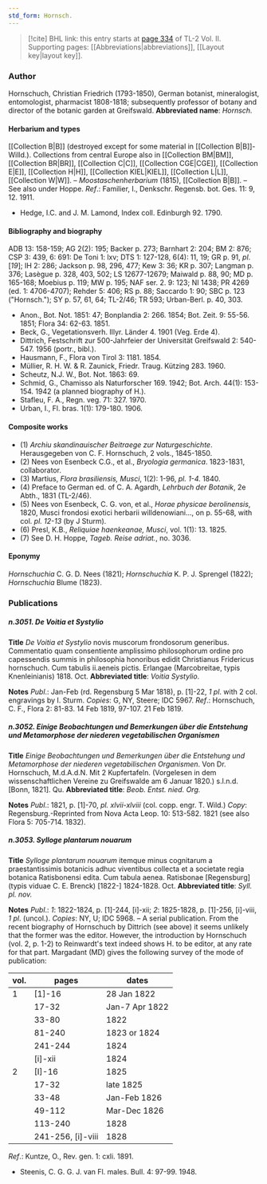 ```yaml
---
std_form: Hornsch.
---
```


> [!cite] BHL link: this entry starts at [page 334](https://www.biodiversitylibrary.org/page/33068576) of TL-2 Vol. II.
> Supporting pages: [[Abbreviations|abbreviations]], [[Layout key|layout key]].

### Author

Hornschuch, Christian Friedrich (1793-1850), German botanist, mineralogist, entomologist, pharmacist 1808-1818; subsequently professor of botany and director of the botanic garden at Greifswald. 
**Abbreviated name**: *Hornsch.*

#### Herbarium and types

[[Collection B|B]] (destroyed except for some material in [[Collection B|B]]-Willd.). Collections from central Europe also in [[Collection BM|BM]], [[Collection BR|BR]], [[Collection C|C]], [[Collection CGE|CGE]], [[Collection E|E]], [[Collection H|H]], [[Collection KIEL|KIEL]], [[Collection L|L]], [[Collection W|W]]. – *Moostaschenherbarium* (1815), [[Collection B|B]]. – See also under Hoppe.
*Ref*.: Familier, I., Denkschr. Regensb. bot. Ges. 11: 9, 12. 1911.
- Hedge, I.C. and J. M. Lamond, Index coll. Edinburgh 92. 1790.

#### Bibliography and biography

ADB 13: 158-159; AG 2(2): 195; Backer p. 273; Barnhart 2: 204; BM 2: 876; CSP 3: 439, 6: 691: De Toni 1: lxv; DTS 1: 127-128, 6(4): 11, 19; GR p. 91, *pl*. \[*19*\]; IH 2: 286; Jackson p. 98, 296, 477; Kew 3: 36; KR p. 307; Langman p. 376; Lasègue p. 328, 403, 502; LS 12677-12679; Maiwald p. 88, 90; MD p. 165-168; Moebius p. 119; MW p. 195; NAF ser. 2. 9: 123; NI 1438; PR 4269 (ed. 1: 4706-4707); Rehder 5: 406; RS p. 88; Saccardo 1: 90; SBC p. 123 ("Hornsch."); SY p. 57, 61, 64; TL-2/46; TR 593; Urban-Berl. p. 40, 303.
- Anon., Bot. Not. 1851: 47; Bonplandia 2: 266. 1854; Bot. Zeit. 9: 55-56. 1851; Flora 34: 62-63. 1851.
- Beck, G., Vegetationsverh. Illyr. Länder 4. 1901 (Veg. Erde 4).
- Dittrich, Festschrift zur 500-Jahrfeier der Universität Greifswald 2: 540-547. 1956 (portr., bibl.).
- Hausmann, F., Flora von Tirol 3: 1181. 1854.
- Müllier, R. H. W. & R. Zaunick, Friedr. Traug. Kützing 283. 1960.
- Scheutz, N.J. W., Bot. Not. 1863: 69.
- Schmid, G., Chamisso als Naturforscher 169. 1942; Bot. Arch. 44(1): 153-154. 1942 (a planned biography of H.).
- Stafleu, F. A., Regn. veg. 71: 327. 1970.
- Urban, I., Fl. bras. 1(1): 179-180. 1906.

#### Composite works

- (1) *Archiu skandinauischer Beitraege zur Naturgeschichte*. Herausgegeben von C. F. Hornschuch, 2 vols., 1845-1850.
- (2) Nees von Esenbeck C.G., et al., *Bryologia germanica*. 1823-1831, collaborator.
- (3) Martius, *Flora brasiliensis, Musci*, 1(2): 1-96, *pl. 1-4.* 1840.
- (4) Preface to German ed. of C. A. Agardh, *Lehrbuch der Botanik*, 2e Abth., 1831 (TL-2/46).
- (5) Nees von Esenbeck, C. G. von, et al., *Horae physicae berolinensis*, 1820, Musci frondosi exotici herbarii willdenowiani..., on p. 55-68, with col. *pl. 12-13* (by J Sturm).
- (6) Presl, K.B., *Reliquiae haenkeanae, Musci*, vol. 1(1): 13. 1825.
- (7) See D. H. Hoppe, *Tageb. Reise adriat.*, no. 3036.

#### Eponymy

*Hornschuchia* C. G. D. Nees (1821); *Hornschuchia* K. P. J. Sprengel (1822); *Hornschuchia* Blume (1823).

### Publications

##### n.3051. De Voitia et Systylio

**Title**
*De Voitia et Systylio* novis muscorum frondosorum generibus. Commentatio quam consentiente amplissimo philosophorum ordine pro capessendis summis in philosophia honoribus edidit Christianus Fridericus hornschuch. Cum tabulis ii.aeneis pictis. Erlangae (Marcobreitae, typis Knenleinianis) 1818. Oct.
**Abbreviated title**: *Voitia Systylio*.

**Notes**
*Publ*.: Jan-Feb (rd. Regensburg 5 Mar 1818), p. \[1\]-22, *1 pl*. with 2 col. engravings by I. Sturm. *Copies*: G, NY, Steere; IDC 5967.
*Ref*.: Hornschuch, C. F., Flora 2: 81-83. 14 Feb 1819, 97-107. 21 Feb 1819.

##### n.3052. Einige Beobachtungen und Bemerkungen über die Entstehung und Metamorphose der niederen vegetabilischen Organismen

**Title**
*Einige Beobachtungen und Bemerkungen über die Entstehung und Metamorphose der niederen vegetabilischen Organismen*. Von Dr. Hornschuch, M.d.A.d.N. Mit 2 Kupfertafeln. (Vorgelesen in dem wissenschaftlichen Vereine zu Greifswalde am 6 Januar 1820.) s.l.n.d. \[Bonn, 1821\]. Qu.
**Abbreviated title**: *Beob. Entst. nied. Org.*

**Notes**
*Publ*.: 1821, p. \[1\]-70, *pl. xlvii-xlviii* (col. copp. engr. T. Wild.) *Copy*: Regensburg.-Reprinted from Nova Acta Leop. 10: 513-582. 1821 (see also Flora 5: 705-714. 1832).

##### n.3053. Sylloge plantarum nouarum

**Title**
*Sylloge plantarum nouarum* itemque minus cognitarum a praestantissimis botanicis adhuc viventibus collecta et a societate regia botanica Ratisbonensi edita. Cum tabula aenea. Ratisbonae \[Regensburg\] (typis viduae C. E. Brenck) \[1822-\] 1824-1828. Oct.
**Abbreviated title**: *Syll. pl. nov.*

**Notes**
*Publ*.: *1*: 1822-1824, p. \[1\]-244, \[i\]-xii; *2*: 1825-1828, p. \[1\]-256, \[i\]-viii, *1 pl*. (uncol.). *Copies*: NY, U; IDC 5968. – A serial publication. From the recent biography of Hornschuch by Dittrich (see above) it seems unlikely that the former was the editor. However, the introduction by Hornschuch (vol. 2, p. 1-2) to Reinwardt's text indeed shows H. to be editor, at any rate for that part. Margadant (MD) gives the following survey of the mode of publication:

|vol.	|pages	|dates	|
|---	|---	|---	|
|1	|\[1\]-16	|28 Jan 1822	
|	|17-32	|Jan-7 Apr 1822	
|	|33-80	|1822	
|	|81-240	|1823 or 1824	
|	|241-244	|1824	
|	|\[i\]-xii	|1824	
|2	|\[I\]-16	|1825|
|	|17-32	|late 1825|
|	|33-48	|Jan-Feb 1826|
|	|49-112	|Mar-Dec 1826|
|	|113-240	|1828|
|	|241-256, \[i\]-viii	|1828|

*Ref*.: Kuntze, O., Rev. gen. 1: cxli. 1891.
- Steenis, C. G. G. J. van Fl. males. Bull. 4: 97-99. 1948.

